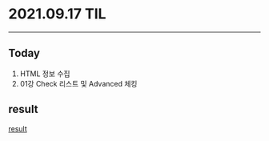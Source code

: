 # 2021.09.17 TIL

---
##  Today
1. HTML 정보 수집
2. 01강 Check 리스트 및 Advanced 체킹
  
## result
[result](https://github.com/hwaku/WebDevCurriculum/blob/master/Quest01/README.md)